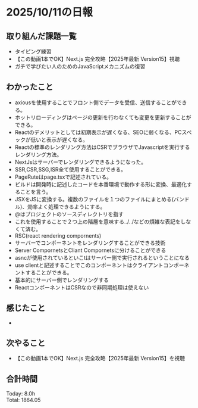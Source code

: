 # 2025/10/11の日報
## 取り組んだ課題一覧
* タイピング練習
* 【この動画1本でOK】Next.js 完全攻略【2025年最新 Version15】視聴
* ガチで学びたい人のためのJavaScriptメカニズムの復習
## わかったこと 
* axiousを使用することでフロント側でデータを受信、送信することができる。
* ホットリローディングはページの更新を行わなくても変更を更新することができる。
* Reactのデメリットとしては初期表示が遅くなる、SEOに弱くなる、PCスペックが低いと表示が遅くなる。
 * Reactの標準のレンダリング方法はCSRでブラウザでJavascriptを実行するレンダリング方法。
* NextJsはサーバーでレンダリングできるようになった。
 * SSR,CSR,SSG,ISR全て使用することができる。
* PageRuteはpage.tsxで記述されている。
* ビルドは開発時に記述したコードを本番環境で動作する形に変換、最適化することを言う。
 * JSXをJSに変換する。複数のファイルを１つのファイルにまとめる(バンドル)、効率よく処理できるようにする。
* @はプロジェクトのソースディレクトリを指す
 * これを使用することで２つ上の階層を意味する../../などの煩雑な表記をしなくて済む。
* RSC(react rendering compornents)
 * サーバーでコンポーネントをレンダリングすることができる技術
 * Server CompornetsとCliant Compornetsに分けることができる
* asncが使用されているといこtはサーバー側で実行されるということになる
* use clientと記述することでこのコンポーネントはクライアントコンポーネントすることができる。
 * 基本的にサーバー側でレンダリングする
 * ReactコンポーネントはCSRなので非同期処理は使えない
## 感じたこと
* 
## 次やること
* 【この動画1本でOK】Next.js 完全攻略【2025年最新 Version15】を視聴
##  合計時間 
Today: 8.0h<br>
Total: 1864.05
